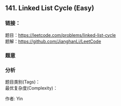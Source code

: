 ## 141. Linked List Cycle (Easy)

### **链接**：
题目：https://leetcode.com/problems/linked-list-cycle  
题解：https://github.com/JianghanLi/LeetCode

### **题意**



### **分析**  
题目类别(Tags)：  
最优复杂度(Complexity)：  



作者: Yin
